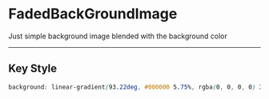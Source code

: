 # FadedBackGroundImage
Just simple background image blended with the background color
_____________________________________________________________________________
## Key Style
````css
background: linear-gradient(93.22deg, #000000 5.75%, rgba(0, 0, 0, 0) 33.74%);
````
